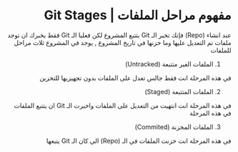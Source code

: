 <div dir = rtl >

# مفهوم مراحل الملفات | Git Stages

عند انشاء (Repo) فإنك تخبر الـ Git بتتبع المشروع لكن فعليا الـ Git فقط يخبرك ان توجد ملفات تم التعديل عليها وما خزنها في تاريخ المشروع , يوجد في المشروع ثلاث مراحل للملفات 

1. الملفات الغير متتبعة (Untracked)

في هذه المرحلة انت فقط جالس تعدل على الملفات بدون تجهيزيها للتخزين

2. الملفات المتتبعة (Staged)

في هذه المرحلة انت انتهيت من التعديل على الملفات واخبرت الـ Git  ان يتتبع الملفات في هذه المرحلة

3. الملفات المخزنة (Commited)

في هذه المرحلة انت خزنت الملفات في الـ (Repo) الي كان الـ Git يتبعها 


</div>